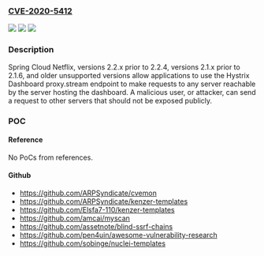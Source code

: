 ### [CVE-2020-5412](https://cve.mitre.org/cgi-bin/cvename.cgi?name=CVE-2020-5412)
![](https://img.shields.io/static/v1?label=Product&message=Spring%20Cloud%20Netflix&color=blue)
![](https://img.shields.io/static/v1?label=Version&message=2.2%3C%202.2.4%20&color=brighgreen)
![](https://img.shields.io/static/v1?label=Vulnerability&message=CWE-441%3A%20Unintended%20Proxy%20or%20Intermediary&color=brighgreen)

### Description

Spring Cloud Netflix, versions 2.2.x prior to 2.2.4, versions 2.1.x prior to 2.1.6, and older unsupported versions allow applications to use the Hystrix Dashboard proxy.stream endpoint to make requests to any server reachable by the server hosting the dashboard. A malicious user, or attacker, can send a request to other servers that should not be exposed publicly.

### POC

#### Reference
No PoCs from references.

#### Github
- https://github.com/ARPSyndicate/cvemon
- https://github.com/ARPSyndicate/kenzer-templates
- https://github.com/Elsfa7-110/kenzer-templates
- https://github.com/amcai/myscan
- https://github.com/assetnote/blind-ssrf-chains
- https://github.com/pen4uin/awesome-vulnerability-research
- https://github.com/sobinge/nuclei-templates

